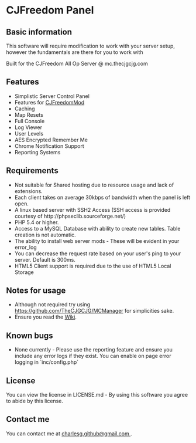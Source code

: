 <h1>CJFreedom Panel</h1>
<h2>Basic information</h2>
<p>This software will require modification to work with your server setup, however the fundamentals are there for you to work with</p>
<p>Built for the CJFreedom All Op Server @ mc.thecjgcjg.com</p>

<h2>Features</h2>
<p>
<ul>
<li>Simplistic Server Control Panel</li>
<li>Features for <a href="https://bitbucket.org/cjfreedomdevteam/cjfreedommod/issues?status=new&status=open">CJFreedomMod</a></li>
<li>Caching</li>
<li>Map Resets</li>
<li>Full Console</li>
<li>Log Viewer</li>
<li>User Levels</li>
<li>AES Encrypted Remember Me</li>
<li>Chrome Notification Support</li>
<li>Reporting Systems</li>
</ul>
</p>

<h2>Requirements</h2>
<p>
<ul>
<li>Not suitable for Shared hosting due to resource usage and lack of extensions.</li>
<li>Each client takes on average 30kbps of bandwidth when the panel is left open.</li>
<li>A linux based server with SSH2 Access (SSH access is provided courtesy of http://phpseclib.sourceforge.net/)</li>
<li>PHP 5.4 or higher.</li>
<li>Access to a MySQL Database with ability to create new tables. Table creation is not automatic.</li>
<li>The ability to install web server mods - These will be evident in your error_log</li>
<li>You can decrease the request rate based on your user's ping to your server. Default is 300ms.</li>
<li>HTML5 Client support is required due to the use of HTML5 Local Storage</li>
</ul>
</p>

<h2>Notes for usage</h2>
<ul>
<li>Although not required try using <a href="https://github.com/TheCJGCJG/MCManager">https://github.com/TheCJGCJG/MCManager</a> for simplicities sake.</li>
<li>Ensure you read the <a href="https://github.com/TheCJGCJG/CJFreedom-Panel/wiki">Wiki</a>.
</ul>

<h2>Known bugs</h2>
<ul>
<li>None currently - Please use the reporting feature and ensure you include any error logs if they exist. You can enable on page error logging in `inc/config.php` </li>
</ul>

<h2>License</h2>
<p>You can view the license in LICENSE.md - By using this software you agree to abide by this license.</p>

<h2>Contact me</h2>
You can contact me at <a href="mailto:charlesg.github@gmail.com ">charlesg.github@gmail.com </a>.

